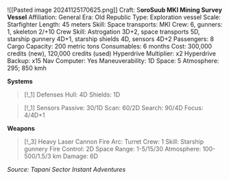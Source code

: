 ![[Pasted image 20241125170625.png]]
Craft: S**oroSuub MKI Mining Survey Vessel**
Affiliation: General
Era: Old Republic
Type: Exploration vessel
Scale: Starfighter
Length: 45 meters
Skill: Space transports: MKI
Crew: 6, gunners: 1, skeleton 2/+10
Crew Skill: Astrogation 3D+2, space transports 5D, starship gunnery 4D+1, starship shields 4D, sensors 4D+2
Passengers: 8
Cargo Capacity: 200 metric tons
Consumables: 6 months
Cost: 300,000 credits (new), 120,000 credits (used)
Hyperdrive Multiplier: x2
Hyperdrive Backup: x15
Nav Computer: Yes
Maneuverability: 1D
Space: 5
Atmosphere: 295; 850 kmh

**Systems**
> [!_1] Defenses
> Hull: 4D
> Shields: 1D

> [!_1] Sensors
> Passive: 30/1D
> Scan: 60/2D
> Search: 90/4D
> Focus: 4/4D+1

**Weapons**
> [!_3] Heavy Laser Cannon
> Fire Arc: Turret
> Crew: 1
> Skill: Starship gunnery
> Fire Control: 2D
> Space Range: 1-5/15/30
> Atmosphere: 100-500/1.5/3 km
> Damage: 6D



*Source: Tapani Sector Instant Adventures*